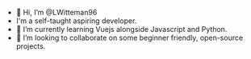 - 👋 Hi, I’m @LWitteman96
- I'm a self-taught aspiring developer.
- 🌱 I’m currently learning Vuejs alongside Javascript and Python.
- 💞️ I’m looking to collaborate on some beginner friendly, open-source projects.

<!---
LWitteman96/LWitteman96 is a ✨ special ✨ repository because its `README.md` (this file) appears on your GitHub profile.
You can click the Preview link to take a look at your changes.
--->
